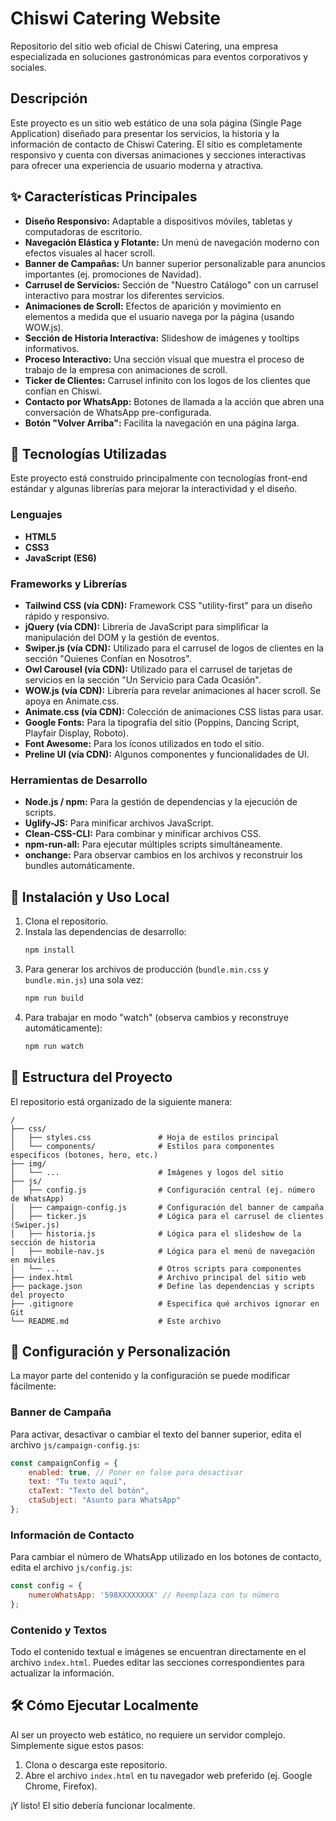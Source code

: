 # Chiswi Catering Website

Repositorio del sitio web oficial de Chiswi Catering, una empresa especializada en soluciones gastronómicas para eventos corporativos y sociales.

## Descripción

Este proyecto es un sitio web estático de una sola página (Single Page Application) diseñado para presentar los servicios, la historia y la información de contacto de Chiswi Catering. El sitio es completamente responsivo y cuenta con diversas animaciones y secciones interactivas para ofrecer una experiencia de usuario moderna y atractiva.

## ✨ Características Principales

- **Diseño Responsivo:** Adaptable a dispositivos móviles, tabletas y computadoras de escritorio.
- **Navegación Elástica y Flotante:** Un menú de navegación moderno con efectos visuales al hacer scroll.
- **Banner de Campañas:** Un banner superior personalizable para anuncios importantes (ej. promociones de Navidad).
- **Carrusel de Servicios:** Sección de "Nuestro Catálogo" con un carrusel interactivo para mostrar los diferentes servicios.
- **Animaciones de Scroll:** Efectos de aparición y movimiento en elementos a medida que el usuario navega por la página (usando WOW.js).
- **Sección de Historia Interactiva:** Slideshow de imágenes y tooltips informativos.
- **Proceso Interactivo:** Una sección visual que muestra el proceso de trabajo de la empresa con animaciones de scroll.
- **Ticker de Clientes:** Carrusel infinito con los logos de los clientes que confían en Chiswi.
- **Contacto por WhatsApp:** Botones de llamada a la acción que abren una conversación de WhatsApp pre-configurada.
- **Botón "Volver Arriba":** Facilita la navegación en una página larga.

## 🚀 Tecnologías Utilizadas

Este proyecto está construido principalmente con tecnologías front-end estándar y algunas librerías para mejorar la interactividad y el diseño.

### Lenguajes
- **HTML5**
- **CSS3**
- **JavaScript (ES6)**

### Frameworks y Librerías
- **Tailwind CSS (vía CDN):** Framework CSS "utility-first" para un diseño rápido y responsivo.
- **jQuery (vía CDN):** Librería de JavaScript para simplificar la manipulación del DOM y la gestión de eventos.
- **Swiper.js (vía CDN):** Utilizado para el carrusel de logos de clientes en la sección "Quienes Confían en Nosotros".
- **Owl Carousel (vía CDN):** Utilizado para el carrusel de tarjetas de servicios en la sección "Un Servicio para Cada Ocasión".
- **WOW.js (vía CDN):** Librería para revelar animaciones al hacer scroll. Se apoya en Animate.css.
- **Animate.css (vía CDN):** Colección de animaciones CSS listas para usar.
- **Google Fonts:** Para la tipografía del sitio (Poppins, Dancing Script, Playfair Display, Roboto).
- **Font Awesome:** Para los íconos utilizados en todo el sitio.
- **Preline UI (vía CDN):** Algunos componentes y funcionalidades de UI.

### Herramientas de Desarrollo
- **Node.js / npm:** Para la gestión de dependencias y la ejecución de scripts.
- **Uglify-JS:** Para minificar archivos JavaScript.
- **Clean-CSS-CLI:** Para combinar y minificar archivos CSS.
- **npm-run-all:** Para ejecutar múltiples scripts simultáneamente.
- **onchange:** Para observar cambios en los archivos y reconstruir los bundles automáticamente.

## 🚀 Instalación y Uso Local

1.  Clona el repositorio.
2.  Instala las dependencias de desarrollo:
    ```bash
    npm install
    ```
3.  Para generar los archivos de producción (`bundle.min.css` y `bundle.min.js`) una sola vez:
    ```bash
    npm run build
    ```
4.  Para trabajar en modo "watch" (observa cambios y reconstruye automáticamente):
    ```bash
    npm run watch
    ```

## 📂 Estructura del Proyecto

El repositorio está organizado de la siguiente manera:

```
/
├── css/
│   ├── styles.css               # Hoja de estilos principal
│   └── components/              # Estilos para componentes específicos (botones, hero, etc.)
├── img/
│   └── ...                      # Imágenes y logos del sitio
├── js/
│   ├── config.js                # Configuración central (ej. número de WhatsApp)
│   ├── campaign-config.js       # Configuración del banner de campaña
│   ├── ticker.js                # Lógica para el carrusel de clientes (Swiper.js)
│   ├── historia.js              # Lógica para el slideshow de la sección de historia
│   ├── mobile-nav.js            # Lógica para el menú de navegación en móviles
│   └── ...                      # Otros scripts para componentes
├── index.html                   # Archivo principal del sitio web
├── package.json                 # Define las dependencias y scripts del proyecto
├── .gitignore                   # Especifica qué archivos ignorar en Git
└── README.md                    # Este archivo
```

## 🔧 Configuración y Personalización

La mayor parte del contenido y la configuración se puede modificar fácilmente:

### Banner de Campaña
Para activar, desactivar o cambiar el texto del banner superior, edita el archivo `js/campaign-config.js`:
```javascript
const campaignConfig = {
    enabled: true, // Poner en false para desactivar
    text: "Tu texto aquí",
    ctaText: "Texto del botón",
    ctaSubject: "Asunto para WhatsApp"
};
```

### Información de Contacto
Para cambiar el número de WhatsApp utilizado en los botones de contacto, edita el archivo `js/config.js`:
```javascript
const config = {
    numeroWhatsApp: '598XXXXXXXX' // Reemplaza con tu número
};
```

### Contenido y Textos
Todo el contenido textual e imágenes se encuentran directamente en el archivo `index.html`. Puedes editar las secciones correspondientes para actualizar la información.

## 🛠️ Cómo Ejecutar Localmente

Al ser un proyecto web estático, no requiere un servidor complejo. Simplemente sigue estos pasos:

1.  Clona o descarga este repositorio.
2.  Abre el archivo `index.html` en tu navegador web preferido (ej. Google Chrome, Firefox).

¡Y listo! El sitio debería funcionar localmente.